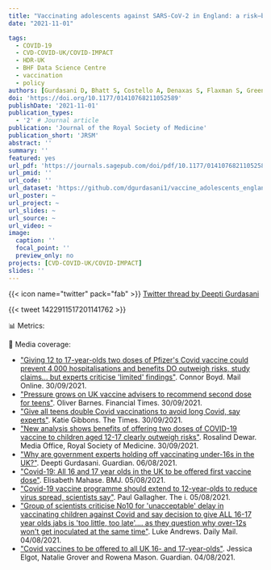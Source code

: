 ```yaml
---
title: "Vaccinating adolescents against SARS-CoV-2 in England: a risk–benefit analysis"
date: "2021-11-01"

tags:
  - COVID-19
  - CVD-COVID-UK/COVID-IMPACT
  - HDR-UK
  - BHF Data Science Centre
  - vaccination
  - policy
authors: [Gurdasani D, Bhatt S, Costello A, Denaxas S, Flaxman S, Greenhalgh T, Griffin S, Hyde Z, Katzourakis A, McKee M, Michie S, Ratmann O, Reicher S, Scally G, Tomlinson C, Yates C, Ziauddeen H & Pagel C]
doi: 'https://doi.org/10.1177/01410768211052589'
publishDate: '2021-11-01'
publication_types:
  - '2' # Journal article
publication: 'Journal of the Royal Society of Medicine'
publication_short: 'JRSM'
abstract: ''
summary: ''
featured: yes
url_pdf: 'https://journals.sagepub.com/doi/pdf/10.1177/01410768211052589'
url_pmid: ''
url_code: ''
url_dataset: 'https://github.com/dgurdasani1/vaccine_adolescents_england'
url_poster: ~
url_project: ~
url_slides: ~
url_source: ~
url_video: ~
image:
  caption: ''
  focal_point: ''
  preview_only: no
projects: [CVD-COVID-UK/COVID-IMPACT]
slides: ''
---
```


{{< icon name="twitter" pack="fab" >}} [Twitter thread by Deepti Gurdasani](https://twitter.com/dgurdasani1/status/1422911517201141762?s=20)  

{{< tweet 1422911517201141762 >}}


📊 Metrics:
<div data-badge-details="right" data-badge-type="medium-donut" data-doi="10.1101/2021.11.08.21265312" data-hide-no-mentions="true" class="altmetric-embed"></div>

📰 Media coverage:

* ["Giving 12 to 17-year-olds two doses of Pfizer's Covid vaccine could prevent 4,000 hospitalisations and benefits DO outweigh risks, study claims... but experts criticise 'limited' findings"](https://www.dailymail.co.uk/news/article-10041743/Giving-children-two-doses-Covid-jab-prevent-thousands-hospital-admissions-study.html). Connor Boyd. Mail Online. 30/09/2021.
* ["Pressure grows on UK vaccine advisers to recommend second dose for teens"](https://www.ft.com/content/51cdd237-1bc4-47aa-b198-d45bb4bbcfd6). Oliver Barnes. Financial Times. 30/09/2021.
* ["Give all teens double Covid vaccinations to avoid long Covid, say experts"](https://www.thetimes.co.uk/article/double-vaccinate-all-teenagers-to-avoid-long-covid-say-experts-spznvqnml). Katie Gibbons. The Times. 30/09/2021.
* ["New analysis shows benefits of offering two doses of COVID-19 vaccine to children aged 12-17 clearly outweigh risks"](https://www.rsm.ac.uk/media-releases/2021/new-analysis-shows-benefits-of-offering-two-doses-of-covid-19-vaccine-to-children-aged-12-17-clearly-outweigh-risks/). Rosalind Dewar. Media Office, Royal Society of Medicine. 30/09/2021.
* ["Why are government experts holding off vaccinating under-16s in the UK?"](https://www.theguardian.com/commentisfree/2021/aug/06/uk-government-experts-vaccinating-under-16s). Deepti Gurdasani. Guardian. 06/08/2021.
* ["Covid-19: All 16 and 17 year olds in the UK to be offered first vaccine dose"](https://doi.org/10.1136/bmj.n1958). Elisabeth Mahase. BMJ. 05/08/2021.
* ["Covid-19 vaccine programme should extend to 12-year-olds to reduce virus spread, scientists say"](https://inews.co.uk/news/health/covid-19-vaccine-programme-12-year-olds-jcvi-advice-1135541). Paul Gallagher. The i. 05/08/2021.
* ["Group of scientists criticise No10 for 'unacceptable' delay in vaccinating children against Covid and say decision to give ALL 16-17 year olds jabs is 'too little, too late'.... as they question why over-12s won't get inoculated at the same time"](https://www.dailymail.co.uk/news/article-9861827/Group-scientists-criticise-No10-unacceptable-delay-vaccinating-children-against-Covid.html). Luke Andrews. Daily Mail. 04/08/2021.
* ["Covid vaccines to be offered to all UK 16- and 17-year-olds"](https://www.theguardian.com/world/2021/aug/04/covid-vaccines-to-be-offered-to-all-uk-16-and-17-year-olds). Jessica Elgot, Natalie Grover and Rowena Mason. Guardian. 04/08/2021.
